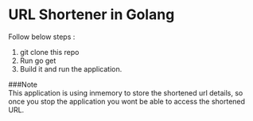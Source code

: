# URL Shortener in Golang

Follow below steps :
   1. git clone this repo
   2. Run go get
   3. Build it and run the application.
   
###Note  
  This application is using inmemory to store the shortened url details, so once you stop the application you wont be able to access
  the shortened URL.
